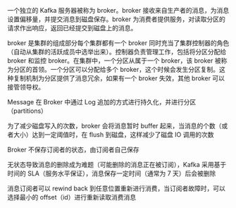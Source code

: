 一个独立的 Kafka 服务器被称为 broker。broker 接收来自生产者的消息，为消息设置偏移量，并提交消息到磁盘保存。broker 为消费者提供服务，对读取分区的请求作出响应，返回已经提交到磁盘上的消息。

broker 是集群的组成部分每个集群都有一个 broker 同时充当了集群控制器的角色（自动从集群的活跃成员中选举出来）。控制器负责管理工作，包括将分区分配给 broker 和监控 broker。在集群中，一个分区从属于一个 broker，该 broker 被称为分区的首领。一个分区可以分配给多个 broker，这个时候会发生分区复制。这种复制机制为分区提供了消息冗余，如果有一个 broker 失效，其他 broker 可以接管领导权。

Message 在 Broker 中通过 Log 追加的方式进行持久化，并进行分区（partitions）

为了减少磁盘写入的次数，broker 会将消息暂时 buffer 起来，当消息的个数（或者大小）达到一定阈值时，在 flush 到磁盘，这样减少了磁盘 IO 调用的次数

Broker 不保存订阅者的状态，由订阅者自己保存

无状态导致消息的删除成为难题（可能删除的消息正在被订阅），Kafka 采用基于时间的 SLA（服务水平保证），消息保存一定时间（通常为 7 天）后会被删除

消息订阅者可以 rewind back 到任意位置重新进行消费，当订阅者故障时，可以选择最小的  offset（id）进行重新读取消费消息

